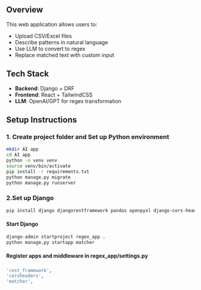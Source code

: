 ## Overview

This web application allows users to:
- Upload CSV/Excel files
- Describe patterns in natural language
- Use LLM to convert to regex
- Replace matched text with custom input

## Tech Stack

- **Backend**: Django + DRF
- **Frontend**: React + TailwindCSS
- **LLM**: OpenAI/GPT for regex transformation


## Setup Instructions 

### 1. Create project folder and Set up Python environment 
```bash
mkdir AI app
cd AI app
python -m venv venv
source venv/bin/activate
pip install -r requirements.txt
python manage.py migrate
python manage.py runserver
```

### 2.Set up Django 
```bash
pip install django djangorestframework pandas openpyxl django-cors-headers
```
#### Start Django
```bash
django-admin startproject regex_app .
python manage.py startapp matcher
```
#### Register apps and middleware in regex_app/settings.py
#####
```bash
'rest_framework',
'corsheaders',
'matcher',
```
